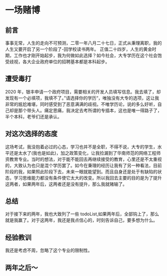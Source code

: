 # 一场赌博

## 前言

事事无常，人生的走向不可预测，二零一年八月二十七日，正式从秉理离职，我的人生又要开启了另一个阶段了-回学校读书两年。
正值二十四岁，人生的黄金时期，工作也才刚开始起步，我为何做如此选择？如今社会，大专学历在这个社会饱受歧视，各大企业政府单位的招聘基本都是本科起步。

## 遭受毒打

2020 年，银丰申请一个政府项目，需要相关的开发人员填写信息。我去填了，却发现有一个必填项，我填不了。”请选择你的学历“，唯独没有大专的选项，这让我非常的尴尬难堪，同时感受到了恶意满满的歧视。不唯学历论，说的多么好听，自己却是那个带头人。痛定思痛，我决定去考所谓的专插本，这也是唯一得路子了，半个本科，老爷们还是承认。

## 对这次选择的态度

这场考试，我没抱着必过的心态，学习也并不是全职，不得不说，大专的学生，水平还是太水了(我也是如此)，加之政策变化，让我捡漏到了华南师范的网络工程师资教育专业。当时的想法，对于能不能回去再继续接受的教育，心里还是不太重视的，大致认为也只是混个学历罢了。如今在秉理的经历让我有了另一种看法，目前阶段的我，如果照此阶段下去，未来一眼就能望到。而且自身还是处于有缺陷的状态，学习思维能力都没有条件使它太大的改变。所以我回去主要的目的是为了提升这两者，如果两年后，这两者还是没有提升，那么我就赌输了。

## 总结

对于接下来的两年，我也大致列了一些 todoList,如果两年后，全部钩上了，那么就是我赢了。对于这两年，我还是我点信心的，时刻告诉自己，要多想为什么。

## 经验教训

我还是考虑不周，忽略了这个专业的限制性。

## 两年之后～
